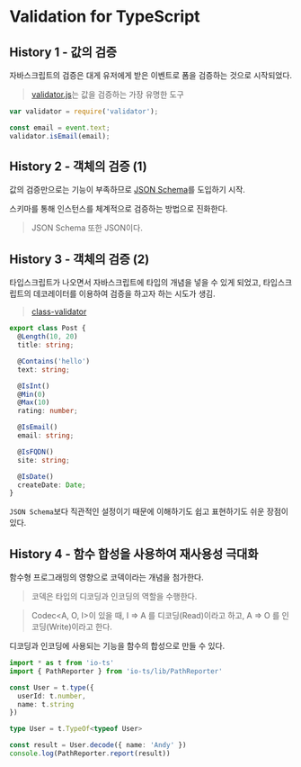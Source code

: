 # Validation for TypeScript

## History 1 - 값의 검증

자바스크립트의 검증은 대게 유저에게 받은 이벤트로 폼을 검증하는 것으로 시작되었다.

> [validator.js](https://github.com/validatorjs/validator.js)는 값을 검증하는 가장 유명한 도구

``` js
var validator = require('validator');

const email = event.text;
validator.isEmail(email);

```

## History 2 - 객체의 검증 (1)

값의 검증만으로는 기능이 부족하므로 [JSON Schema](https://json-schema.org/)를 도입하기 시작.

스키마를 통해 인스턴스를 체계적으로 검증하는 방법으로 진화한다.

> JSON Schema 또한 JSON이다. 


## History 3 - 객체의 검증 (2)

타입스크립트가 나오면서 자바스크립트에 타입의 개념을 넣을 수 있게 되었고, 타입스크립트의 데코레이터를 이용하여 검증을 하고자 하는 시도가 생김.

> [class-validator](https://github.com/typestack/class-validator)

``` ts
export class Post {
  @Length(10, 20)
  title: string;

  @Contains('hello')
  text: string;

  @IsInt()
  @Min(0)
  @Max(10)
  rating: number;

  @IsEmail()
  email: string;

  @IsFQDN()
  site: string;

  @IsDate()
  createDate: Date;
}
```

`JSON Schema`보다 직관적인 설정이기 때문에 이해하기도 쉽고 표현하기도 쉬운 장점이 있다.

## History 4 - 함수 합성을 사용하여 재사용성 극대화

함수형 프로그래밍의 영향으로 코덱이라는 개념을 첨가한다.

> 코덱은 타입의 디코딩과 인코딩의 역할을 수행한다.

> Codec<A, O, I>이 있을 때, I => A 를 디코딩(Read)이라고 하고, A => O 를 인코딩(Write)이라고 한다.

디코딩과 인코딩에 사용되는 기능을 함수의 합성으로 만들 수 있다.

``` ts
import * as t from 'io-ts'
import { PathReporter } from 'io-ts/lib/PathReporter'

const User = t.type({
  userId: t.number,
  name: t.string
})

type User = t.TypeOf<typeof User>

const result = User.decode({ name: 'Andy' })
console.log(PathReporter.report(result))
```











